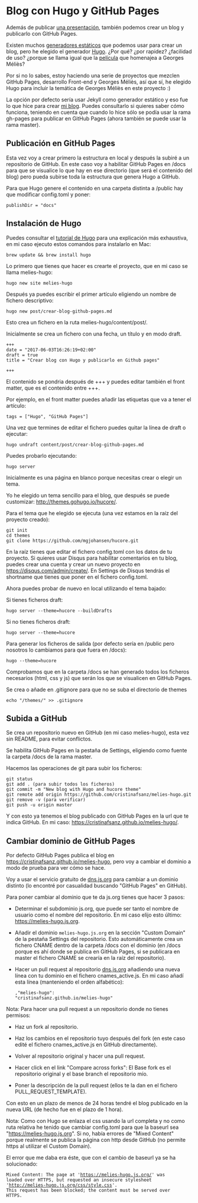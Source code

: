 # Blog con Hugo y GitHub Pages

Además de publicar <a href="https://github.com/cristinafsanz/melies-origen">una presentación</a>, también podemos crear un blog y publicarlo con GitHub Pages.

Existen muchos <a href="https://www.staticgen.com/">generadores estáticos</a> que podemos usar para crear un blog, pero he elegido el generador <a href="http://gohugo.io/">Hugo</a>. ¿Por qué? ¿por rapidez? ¿facilidad de uso? ¿porque se llama igual que la <a href="https://www.filmaffinity.com/es/film504011.html">película</a> que homenajea a Georges Méliès?

Por si no lo sabes, estoy haciendo una serie de proyectos que mezclen GitHub Pages, desarrollo Front-end y Georges Méliès, así que sí, he elegido Hugo para incluir la temática de Georges Méliès en este proyecto :)

La opción por defecto sería usar Jekyll como generador estático y eso fue lo que hice para crear <a href="http://cristinafsanz.github.io/projects/about/">mi blog</a>. Puedes consultarlo si quieres saber cómo funciona, teniendo en cuenta que cuando lo hice sólo se podía usar la rama gh-pages para publicar en GitHub Pages (ahora también se puede usar la rama master).

## Publicación en GitHub Pages

Esta vez voy a crear primero la estructura en local y después la subiré a un repositorio de GitHub. En este caso voy a habilitar GitHub Pages en /docs para que se visualice lo que hay en ese directorio (que será el contenido del blog) pero pueda subirse toda la estructura que genera Hugo a GitHub.

Para que Hugo genere el contenido en una carpeta distinta a /public hay que modificar config.toml y poner:

	publishDir = "docs"

## Instalación de Hugo

Puedes consultar el <a href="https://gohugo.io/overview/quickstart/">tutorial de Hugo</a> para una explicación más exhaustiva, en mi caso ejecuto estos comandos para instalarlo en Mac:

	brew update && brew install hugo

Lo primero que tienes que hacer es crearte el proyecto, que en mi caso se llama melies-hugo:

	hugo new site melies-hugo

Después ya puedes escribir el primer artículo eligiendo un nombre de fichero descriptivo:

	hugo new post/crear-blog-github-pages.md

Esto crea un fichero en la ruta melies-hugo/content/post/.

Inicialmente se crea un fichero con una fecha, un título y en modo draft.

	+++
	date = "2017-06-03T16:26:19+02:00"
	draft = true
	title = "Crear blog con Hugo y publicarlo en Github pages"

	+++

El contenido se pondria después de +++ y puedes editar también el front matter, que es el contenido entre +++.

Por ejemplo, en el front matter puedes añadir las etiquetas que va a tener el artículo:

	tags = ["Hugo", "GitHub Pages"]

Una vez que termines de editar el fichero puedes quitar la línea de draft o ejecutar:

	hugo undraft content/post/crear-blog-github-pages.md

Puedes probarlo ejecutando:

	hugo server

Inicialmente es una página en blanco porque necesitas crear o elegir un tema.

Yo he elegido un tema sencillo para el blog, que después se puede customizar: http://themes.gohugo.io/hucore/.

Para el tema que he elegido se ejecuta (una vez estamos en la raíz del proyecto creado):

	git init
	cd themes
	git clone https://github.com/mgjohansen/hucore.git

En la raíz tienes que editar el fichero config.toml con los datos de tu proyecto. Si quieres usar Disqus para habilitar comentarios en tu blog, puedes crear una cuenta y crear un nuevo proyecto en https://disqus.com/admin/create/. En Settings de Disqus tendrás el shortname que tienes que poner en el fichero config.toml.

Ahora puedes probar de nuevo en local utilizando el tema bajado:

Si tienes ficheros draft:

	hugo server --theme=hucore --buildDrafts

Si no tienes ficheros draft:

	hugo server --theme=hucore

Para generar los ficheros de salida (por defecto sería en /public pero nosotros lo cambiamos para que fuera en /docs):

	hugo --theme=hucore

Comprobamos que en la carpeta /docs se han generado todos los ficheros necesarios (html, css y js) que serán los que se visualicen en GitHub Pages.

Se crea o añade en .gitignore para que no se suba el directorio de themes

	echo "/themes/" >> .gitignore

## Subida a GitHub

Se crea un repositorio nuevo en GitHub (en mi caso melies-hugo), esta vez sin README, para evitar conflictos.

Se habilita GitHub Pages en la pestaña de Settings, eligiendo como fuente la carpeta /docs de la rama master.

Hacemos las operaciones de git para subir los ficheros:

	git status
	git add . (para subir todos los ficheros)
	git commit -m "New blog with Hugo and hucore theme"
	git remote add origin https://github.com/cristinafsanz/melies-hugo.git
	git remove -v (para verificar)
	git push -u origin master

Y con esto ya tenemos el blog publicado con GitHub Pages en la url que te indica GitHub. En mi caso: https://cristinafsanz.github.io/melies-hugo/.

## Cambiar dominio de GitHub Pages

Por defecto GitHub Pages publica el blog en https://cristinafsanz.github.io/melies-hugo, pero voy a cambiar el dominio a modo de prueba para ver cómo se hace.

Voy a usar el servicio gratuito de <a href="https://github.com/js-org/dns.js.org">dns.js.org</a> para cambiar a un dominio distinto (lo encontré por casualidad buscando "GitHub Pages" en GitHub).

Para poner cambiar al dominio que te da js.org tienes que hacer 3 pasos:

- Determinar el subdominio js.org, que puede ser tanto el nombre de usuario como el nombre del repositorio. En mi caso elijo esto último: https://melies-hugo.js.org.

- Añadir el dominio <code>melies-hugo.js.org</code> en la sección "Custom Domain" de la pestaña Settings del repositorio. Esto automáticamente crea un fichero CNAME dentro de la carpeta /docs con el dominio (en /docs porque es ahí donde se publica en GitHub Pages, si se publicara en master el fichero CNAME se crearía en la raíz del repositorio).

- Hacer un pull request al repositorio <a href="https://github.com/js-org/dns.js.org">dns.js.org</a> añadiendo una nueva línea con tu dominio en el fichero cnames_active.js. En mi caso añadí esta línea (manteniendo el orden alfabético):

	<code>,"melies-hugo": "cristinafsanz.github.io/melies-hugo"</code>

Nota: Para hacer una pull request a un repositorio donde no tienes permisos:

- Haz un fork al repositorio.

- Haz los cambios en el repositorio tuyo después del fork (en este caso edité el fichero cnames_active.js en GitHub directamente).

- Volver al repositorio original y hacer una pull request.

- Hacer click en el link "Compare across forks": El Base fork es el repositorio original y el base branch el repositorio mío.

- Poner la descripción de la pull request (ellos te la dan en el fichero PULL_REQUEST_TEMPLATE).

Con esto en un plazo de menos de 24 horas tendré el blog publicado en la nueva URL (de hecho fue en el plazo de 1 hora).

Nota: Como con Hugo se enlaza el css usando la url completa y no como ruta relativa he tenido que cambiar config.toml para que la baseurl sea "https://melies-hugo.js.org". Si no, había errores de "Mixed Content" porque realmente se publica la página con http desde GitHub (no permite https al utilizar el Custom Domain).

El error que me daba era éste, que con el cambio de baseurl ya se ha solucionado:

<code>Mixed Content: The page at 'https://melies-hugo.js.org/' was loaded over HTTPS, but requested an insecure stylesheet 'http://melies-hugo.js.org/css/style.css'. This request has been blocked; the content must be served over HTTPS.</code>






